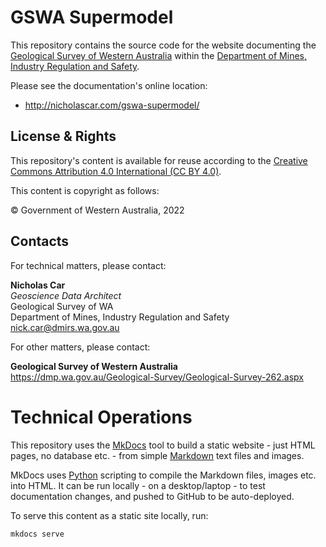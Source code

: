 # GSWA Supermodel

This repository contains the source code for the website documenting the [Geological Survey of Western Australia](https://dmp.wa.gov.au/Geological-Survey/Geological-Survey-262.aspx) within the [Department of Mines, Industry Regulation and Safety](https://www.dmirs.wa.gov.au).

Please see the documentation's online location:

* <http://nicholascar.com/gswa-supermodel/>

## License & Rights

This repository's content is available for reuse according to the [Creative Commons Attribution 4.0 International (CC BY 4.0)](https://creativecommons.org/licenses/by/4.0/).

This content is copyright as follows:

&copy; Government of Western Australia, 2022

## Contacts

For technical matters, please contact:

**Nicholas Car**  
_Geoscience Data Architect_  
Geological Survey of WA  
Department of Mines, Industry Regulation and Safety  
<nick.car@dmirs.wa.gov.au>

For other matters, please contact:

**Geological Survey of Western Australia**  
<https://dmp.wa.gov.au/Geological-Survey/Geological-Survey-262.aspx>

# Technical Operations

This repository uses the [MkDocs](https://www.mkdocs.org/) tool to build a static website - just HTML pages, no database etc. - from simple [Markdown](https://www.markdownguide.org/) text files and images.

MkDocs uses [Python](https://www.python.org/) scripting to compile the Markdown files, images etc. into HTML. It can be run locally - on a desktop/laptop - to test documentation changes, and pushed to GitHub to be auto-deployed.

To serve this content as a static site locally, run:

`mkdocs serve`